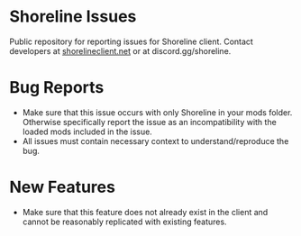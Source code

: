 # Shoreline Issues
Public repository for reporting issues for Shoreline client. 
Contact developers at [shorelineclient.net](https://shorelineclient.net/) or at discord.gg/shoreline.

# Bug Reports
- Make sure that this issue occurs with only Shoreline in your mods folder. Otherwise specifically report the issue as an incompatibility with the loaded mods included in the issue.
- All issues must contain necessary context to understand/reproduce the bug.

# New Features
- Make sure that this feature does not already exist in the client and cannot be reasonably replicated with existing features.
